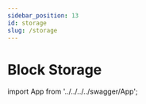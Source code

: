 ```yaml
---
sidebar_position: 13
id: storage
slug: /storage
---
```


# Block Storage

import App from '../../../../swagger/App';

<App />